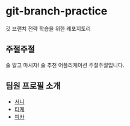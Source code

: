 # git-branch-practice
깃 브랜치 전략 학습을 위한 레포지토리

## 주절주절
술 알고 마시자! 술 추천 어플리케이션 주절주절입니다.

## 팀원 프로필 소개
- [서니](./sunny.md)
- [티케](./Tyche.md)
- [피카](./pika96.md)
